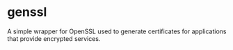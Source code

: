 genssl
======

A simple wrapper for OpenSSL used to generate certificates for applications that provide encrypted services.
